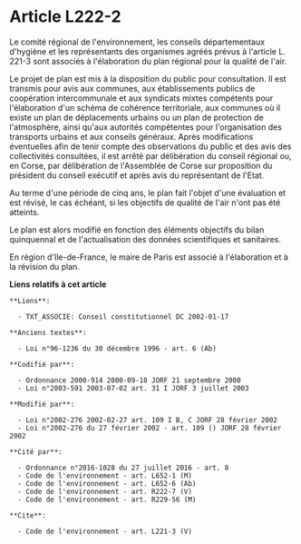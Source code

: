 # Article L222-2

Le comité régional de l'environnement, les conseils départementaux d'hygiène et les représentants des organismes agréés
prévus à l'article L. 221-3 sont associés à l'élaboration du plan régional pour la qualité de l'air.

Le projet de plan est mis à la disposition du public pour consultation. Il est transmis pour avis aux communes, aux
établissements publics de coopération intercommunale et aux syndicats mixtes compétents pour l'élaboration d'un schéma de
cohérence territoriale, aux communes où il existe un plan de déplacements urbains ou un plan de protection de l'atmosphère,
ainsi qu'aux autorités compétentes pour l'organisation des transports urbains et aux conseils généraux. Après modifications
éventuelles afin de tenir compte des observations du public et des avis des collectivités consultées, il est arrêté par
délibération du conseil régional ou, en Corse, par délibération de l'Assemblée de Corse sur proposition du président du
conseil exécutif et après avis du représentant de l'Etat.

Au terme d'une période de cinq ans, le plan fait l'objet d'une évaluation et est révisé, le cas échéant, si les objectifs de
qualité de l'air n'ont pas été atteints.

Le plan est alors modifié en fonction des éléments objectifs du bilan quinquennal et de l'actualisation des données
scientifiques et sanitaires.

En région d'Ile-de-France, le maire de Paris est associé à l'élaboration et à la révision du plan.

**Liens relatifs à cet article**

	**Liens**:

	  - TXT_ASSOCIE: Conseil constitutionnel DC 2002-01-17

	**Anciens textes**:

	  - Loi n°96-1236 du 30 décembre 1996 - art. 6 (Ab)

	**Codifié par**:

	  - Ordonnance 2000-914 2000-09-18 JORF 21 septembre 2000
	  - Loi n°2003-591 2003-07-02 art. 31 I JORF 3 juillet 2003

	**Modifié par**:

	  - Loi n°2002-276 2002-02-27 art. 109 I B, C JORF 28 février 2002
	  - Loi n°2002-276 du 27 février 2002 - art. 109 () JORF 28 février 2002

	**Cité par**:

	  - Ordonnance n°2016-1028 du 27 juillet 2016 - art. 8
	  - Code de l'environnement - art. L652-1 (M)
	  - Code de l'environnement - art. L652-6 (Ab)
	  - Code de l'environnement - art. R222-7 (V)
	  - Code de l'environnement - art. R229-56 (M)

	**Cite**:

	  - Code de l'environnement - art. L221-3 (V)
